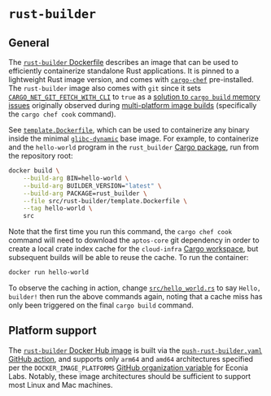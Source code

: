 # `rust-builder`

## General

The [`rust-builder` Dockerfile] describes an image that can be used
to efficiently containerize standalone Rust applications. It is pinned to a
lightweight Rust image version, and comes with [`cargo-chef`] pre-installed.
The `rust-builder` image also comes with `git` since it sets
[`CARGO_NET_GIT_FETCH_WITH_CLI`] to `true` as a
[solution to `cargo build` memory issues] originally observed during
[multi-platform image builds] (specifically the `cargo chef cook` command).

See [`template.Dockerfile`], which can be used to containerize any binary
inside the minimal [`glibc-dynamic`] base image. For example, to containerize
and the `hello-world` program in the `rust_builder` [Cargo package], run from
the repository root:

```sh
docker build \
    --build-arg BIN=hello-world \
    --build-arg BUILDER_VERSION="latest" \
    --build-arg PACKAGE=rust_builder \
    --file src/rust-builder/template.Dockerfile \
    --tag hello-world \
    src
```

Note that the first time you run this command, the `cargo chef cook` command
will need to download the `aptos-core` git dependency in order to create a local
crate index cache for the `cloud-infra` [Cargo workspace], but subsequent builds
will be able to reuse the cache. To run the container:

```sh
docker run hello-world
```

To observe the caching in action, change [`src/hello_world.rs`] to say
`Hello, builder!` then run the above commands again, noting that a cache miss
has only been triggered on the final `cargo build` command.

## Platform support

The [`rust-builder` Docker Hub image] is built via the
[`push-rust-builder.yaml`] [GitHub action], and supports only `arm64` and
`amd64` architectures specified per the `DOCKER_IMAGE_PLATFORMS`
[GitHub organization variable] for Econia Labs. Notably, these image
architectures should be sufficient to support most Linux and Mac machines.

[cargo package]: https://doc.rust-lang.org/cargo/guide/project-layout.html
[cargo workspace]: https://doc.rust-lang.org/cargo/reference/workspaces.html
[github action]: https://docs.docker.com/build/ci/github-actions/
[github organization variable]: https://docs.github.com/en/actions/learn-github-actions/variables#creating-configuration-variables-for-an-organization
[multi-platform image builds]: https://docs.docker.com/build/ci/github-actions/multi-platform/
[solution to `cargo build` memory issues]: https://github.com/rust-lang/cargo/issues/10781#issuecomment-1351670409
[`cargo-chef`]: https://github.com/LukeMathWalker/cargo-chef
[`cargo_net_git_fetch_with_cli`]: https://doc.rust-lang.org/cargo/reference/config.html#netgit-fetch-with-cli
[`glibc-dynamic`]: https://images.chainguard.dev/directory/image/glibc-dynamic/overview
[`push-rust-builder.yaml`]: ../../.github/workflows/push-rust-builder.yaml
[`rust-builder` docker hub image]: https://hub.docker.com/repository/docker/econialabs/rust-builder/tags
[`rust-builder` dockerfile]: ./Dockerfile
[`src/hello_world.rs`]: ./src/hello_world.rs
[`template.dockerfile`]: ./template.Dockerfile
